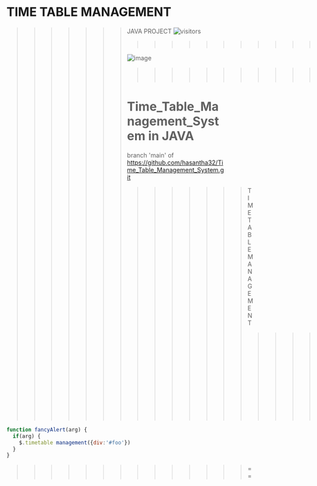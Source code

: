 

TIME TABLE MANAGEMENT
==
>>>>>>> JAVA PROJECT  ![visitors](https://visitor-badge.glitch.me/badge?page_id=hasantha32.Time_Table_Management_System)      
>>>>>>> >>>>>>> >>>>>>> >>>>>>> >>>>>>> >>>>>>> >>|
>>>>>>> >>>>>>> >>>>>>> >>>>>>> >>>>>>> >>>>>>>
>>>>>>>  ![image](https://user-images.githubusercontent.com/68705183/119260089-afd1cb00-bb7d-11eb-9730-eb7be5f0053e.png)
>>>>>>> >>>>>>> >>>>>>> >>>>>>> >>>>>>> >>>>>>> >>||
>>>>>>> >>>>>>> >>>>>>> >>>>>>> >>>>>>> >>>>>>> 
>>>>>>> Time_Table_Management_System in JAVA
>>>>>>> =====
>>>>>>> branch 'main' of https://github.com/hasantha32/Time_Table_Management_System.git
>>>>>>> >>>>>>> TIME TABLE MANAGEMENT
>>>>>>> >>>>>>> >>>>>>> >>>>>>> >>>>>>> >>>>>>> >>>>>>> >>>>>>> >>>>>>> >>>>>>>============

```javascript
function fancyAlert(arg) {
  if(arg) {
    $.timetable management({div:'#foo'})
  }
}
```
 >>>>>>> >>>>>>> ==
